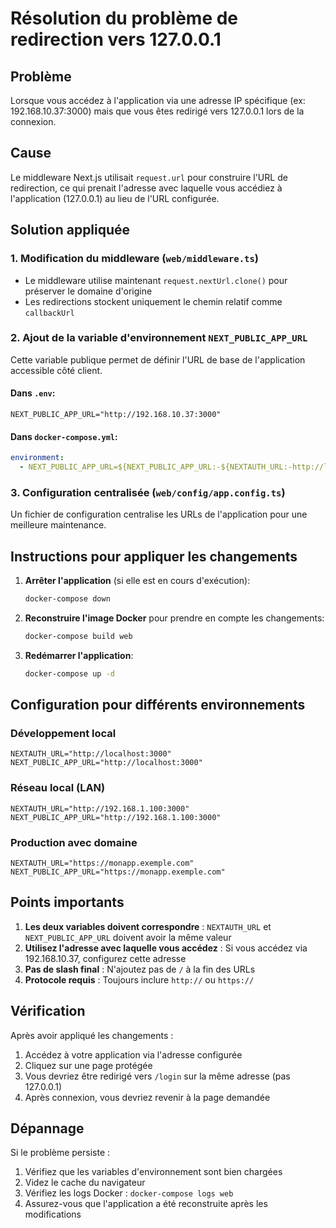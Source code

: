 # Résolution du problème de redirection vers 127.0.0.1

## Problème
Lorsque vous accédez à l'application via une adresse IP spécifique (ex: 192.168.10.37:3000) mais que vous êtes redirigé vers 127.0.0.1 lors de la connexion.

## Cause
Le middleware Next.js utilisait `request.url` pour construire l'URL de redirection, ce qui prenait l'adresse avec laquelle vous accédiez à l'application (127.0.0.1) au lieu de l'URL configurée.

## Solution appliquée

### 1. Modification du middleware (`web/middleware.ts`)
- Le middleware utilise maintenant `request.nextUrl.clone()` pour préserver le domaine d'origine
- Les redirections stockent uniquement le chemin relatif comme `callbackUrl`

### 2. Ajout de la variable d'environnement `NEXT_PUBLIC_APP_URL`
Cette variable publique permet de définir l'URL de base de l'application accessible côté client.

#### Dans `.env`:
```env
NEXT_PUBLIC_APP_URL="http://192.168.10.37:3000"
```

#### Dans `docker-compose.yml`:
```yaml
environment:
  - NEXT_PUBLIC_APP_URL=${NEXT_PUBLIC_APP_URL:-${NEXTAUTH_URL:-http://localhost:3000}}
```

### 3. Configuration centralisée (`web/config/app.config.ts`)
Un fichier de configuration centralise les URLs de l'application pour une meilleure maintenance.

## Instructions pour appliquer les changements

1. **Arrêter l'application** (si elle est en cours d'exécution):
   ```bash
   docker-compose down
   ```

2. **Reconstruire l'image Docker** pour prendre en compte les changements:
   ```bash
   docker-compose build web
   ```

3. **Redémarrer l'application**:
   ```bash
   docker-compose up -d
   ```

## Configuration pour différents environnements

### Développement local
```env
NEXTAUTH_URL="http://localhost:3000"
NEXT_PUBLIC_APP_URL="http://localhost:3000"
```

### Réseau local (LAN)
```env
NEXTAUTH_URL="http://192.168.1.100:3000"
NEXT_PUBLIC_APP_URL="http://192.168.1.100:3000"
```

### Production avec domaine
```env
NEXTAUTH_URL="https://monapp.exemple.com"
NEXT_PUBLIC_APP_URL="https://monapp.exemple.com"
```

## Points importants

1. **Les deux variables doivent correspondre** : `NEXTAUTH_URL` et `NEXT_PUBLIC_APP_URL` doivent avoir la même valeur
2. **Utilisez l'adresse avec laquelle vous accédez** : Si vous accédez via 192.168.10.37, configurez cette adresse
3. **Pas de slash final** : N'ajoutez pas de `/` à la fin des URLs
4. **Protocole requis** : Toujours inclure `http://` ou `https://`

## Vérification

Après avoir appliqué les changements :
1. Accédez à votre application via l'adresse configurée
2. Cliquez sur une page protégée
3. Vous devriez être redirigé vers `/login` sur la même adresse (pas 127.0.0.1)
4. Après connexion, vous devriez revenir à la page demandée

## Dépannage

Si le problème persiste :
1. Vérifiez que les variables d'environnement sont bien chargées
2. Videz le cache du navigateur
3. Vérifiez les logs Docker : `docker-compose logs web`
4. Assurez-vous que l'application a été reconstruite après les modifications